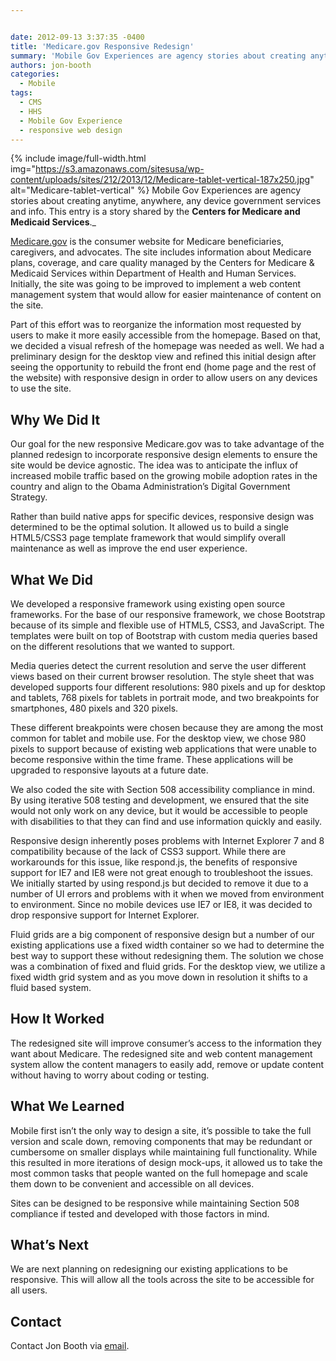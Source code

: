 ```yaml
---


date: 2012-09-13 3:37:35 -0400
title: 'Medicare.gov Responsive Redesign'
summary: 'Mobile Gov Experiences are agency stories about creating anytime, anywhere, any device government services and info. This entry is a story shared by the Centers for Medicare and Medicaid Services. Medicare.gov is the consumer website for Medicare beneficiaries, caregivers, and advocates. The site includes information about Medicare plans, coverage, and care quality'
authors: jon-booth
categories:
  - Mobile
tags:
  - CMS
  - HHS
  - Mobile Gov Experience
  - responsive web design
---
```


{% include image/full-width.html img="https://s3.amazonaws.com/sitesusa/wp-content/uploads/sites/212/2013/12/Medicare-tablet-vertical-187x250.jpg" alt="Medicare-tablet-vertical" %}
Mobile Gov Experiences are agency stories about creating anytime, anywhere, any device government services and info. This entry is a story shared by the **Centers for Medicare and Medicaid Services**._

<a href="http://www.medicare.gov" rel="nofollow">Medicare.gov</a> is the consumer website for Medicare beneficiaries, caregivers, and advocates. The site includes information about Medicare plans, coverage, and care quality managed by the Centers for Medicare & Medicaid Services within Department of Health and Human Services. Initially, the site was going to be improved to implement a web content management system that would allow for easier maintenance of content on the site.

Part of this effort was to reorganize the information most requested by users to make it more easily accessible from the homepage. Based on that, we decided a visual refresh of the homepage was needed as well. We had a preliminary design for the desktop view and refined this initial design after seeing the opportunity to rebuild the front end (home page and the rest of the website) with responsive design in order to allow users on any devices to use the site.

## Why We Did It

Our goal for the new responsive Medicare.gov was to take advantage of the planned redesign to incorporate responsive design elements to ensure the site would be device agnostic. The idea was to anticipate the influx of increased mobile traffic based on the growing mobile adoption rates in the country and align to the Obama Administration’s Digital Government Strategy.

Rather than build native apps for specific devices, responsive design was determined to be the optimal solution. It allowed us to build a single HTML5/CSS3 page template framework that would simplify overall maintenance as well as improve the end user experience.

## What We Did

We developed a responsive framework using existing open source frameworks. For the base of our responsive framework, we chose Bootstrap because of its simple and flexible use of HTML5, CSS3, and JavaScript. The templates were built on top of Bootstrap with custom media queries based on the different resolutions that we wanted to support.

Media queries detect the current resolution and serve the user different views based on their current browser resolution. The style sheet that was developed supports four different resolutions: 980 pixels and up for desktop and tablets, 768 pixels for tablets in portrait mode, and two breakpoints for smartphones, 480 pixels and 320 pixels.

These different breakpoints were chosen because they are among the most common for tablet and mobile use. For the desktop view, we chose 980 pixels to support because of existing web applications that were unable to become responsive within the time frame. These applications will be upgraded to responsive layouts at a future date.

We also coded the site with Section 508 accessibility compliance in mind. By using iterative 508 testing and development, we ensured that the site would not only work on any device, but it would be accessible to people with disabilities to that they can find and use information quickly and easily.

Responsive design inherently poses problems with Internet Explorer 7 and 8 compatibility because of the lack of CSS3 support. While there are workarounds for this issue, like respond.js, the benefits of responsive support for IE7 and IE8 were not great enough to troubleshoot the issues. We initially started by using respond.js but decided to remove it due to a number of UI errors and problems with it when we moved from environment to environment. Since no mobile devices use IE7 or IE8, it was decided to drop responsive support for Internet Explorer.

Fluid grids are a big component of responsive design but a number of our existing applications use a fixed width container so we had to determine the best way to support these without redesigning them. The solution we chose was a combination of fixed and fluid grids. For the desktop view, we utilize a fixed width grid system and as you move down in resolution it shifts to a fluid based system.

## How It Worked

The redesigned site will improve consumer’s access to the information they want about Medicare. The redesigned site and web content management system allow the content managers to easily add, remove or update content without having to worry about coding or testing.

## What We Learned

Mobile first isn’t the only way to design a site, it’s possible to take the full version and scale down, removing components that may be redundant or cumbersome on smaller displays while maintaining full functionality. While this resulted in more iterations of design mock-ups, it allowed us to take the most common tasks that people wanted on the full homepage and scale them down to be convenient and accessible on all devices.

Sites can be designed to be responsive while maintaining Section 508 compliance if tested and developed with those factors in mind.

## What&#8217;s Next

We are next planning on redesigning our existing applications to be responsive. This will allow all the tools across the site to be accessible for all users.

## Contact

Contact Jon Booth via [email](mailto:jon.booth@cms.hhs.gov).